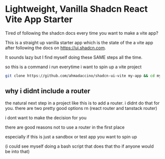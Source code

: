 # Lightweight, Vanilla Shadcn React Vite App Starter

Tired of following the shadcn docs every time you want to make a vite app?

This is a straight up vanilla starter app which is the state of the a vite app after following the docs on https://ui.shadcn.com.

It sounds lazy but I find myself doing these SAME steps all the time. 

so this is a command i run everytime i want to spin up a vite project

```bash
git clone https://github.com/ahmadaccino/shadcn-ui-vite my-app && cd my-app && rm -rf .git && git init && git add . && git commit -m "init"
```

## why i didnt include a router

the natural next step in a project like this is to add a router. i didnt do that for you. there are two pretty good options rn (react router and tanstack router)

i dont want to make the decision for you

there are good reasons not to use a router in the first place

especially if this is just a sandbox or test app you want to spin up

(i could see myself doing a bash script that does that tho if anyone would be into that)
